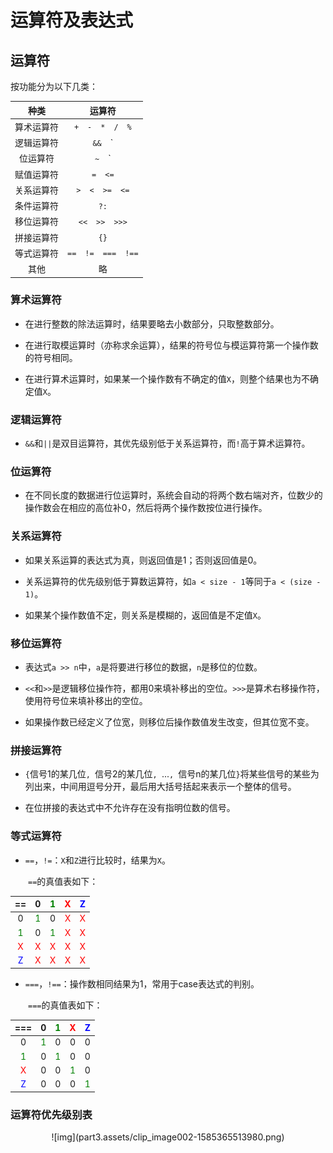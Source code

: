 # 运算符及表达式

## 运算符

按功能分为以下几类：

<center>

| 种类 | 运算符 |
| :-: | :-: |
| 算术运算符 | `+`&emsp;`-`&emsp;`*`&emsp;`/`&emsp;`%` |
| 逻辑运算符 | `&&`&emsp;`||`&emsp;`!` |
| 位运算符 | `~`&emsp;`|`&emsp;`^`&emsp;`&`&emsp;`^~` |
| 赋值运算符 | `=`&emsp;`<=` |
| 关系运算符 | `>`&emsp;`<`&emsp;`>=`&emsp;`<=` |
| 条件运算符 | `?:` |
| 移位运算符 | `<<`&emsp;`>>`&emsp;`>>>` |
| 拼接运算符 | `{}` |
| 等式运算符 | `==`&emsp;`!=`&emsp;`===`&emsp;`!==` |
| 其他 | 略 |

</center>


### 算术运算符

- 在进行整数的除法运算时，结果要略去小数部分，只取整数部分。

- 在进行取模运算时（亦称求余运算），结果的符号位与模运算符第一个操作数的符号相同。

- 在进行算术运算时，如果某一个操作数有不确定的值`X`，则整个结果也为不确定值`X`。


### 逻辑运算符

- `&&`和`||`是双目运算符，其优先级别低于关系运算符，而`!`高于算术运算符。


### 位运算符

- 在不同长度的数据进行位运算时，系统会自动的将两个数右端对齐，位数少的操作数会在相应的高位补0，然后将两个操作数按位进行操作。


### 关系运算符

- 如果关系运算的表达式为真，则返回值是1；否则返回值是0。 

- 关系运算符的优先级别低于算数运算符，如`a < size - 1`等同于`a < (size - 1)`。

- 如果某个操作数值不定，则关系是模糊的，返回值是不定值`X`。


### 移位运算符

- 表达式`a >> n`中，`a`是将要进行移位的数据，`n`是移位的位数。

- `<<`和`>>`是逻辑移位操作符，都用0来填补移出的空位。`>>>`是算术右移操作符，使用符号位来填补移出的空位。

- 如果操作数已经定义了位宽，则移位后操作数值发生改变，但其位宽不变。


### 拼接运算符

- `{`信号1的某几位`, `信号2的某几位`, `...`, `信号n的某几位`}`将某些信号的某些为列出来，中间用逗号分开，最后用大括号括起来表示一个整体的信号。

- 在位拼接的表达式中不允许存在没有指明位数的信号。


### 等式运算符

- `==`，`!=`：`X`和`Z`进行比较时，结果为`X`。

&emsp;&emsp;`==`的真值表如下：

<center>

| ==  | 0   | <font color=green>1</font> | <font color=red>X</font> | <font color=blue>Z</font> |
| :-: | :-: | :-: | :-: | :-: |
| 0   | <font color=green>1</font> | 0   | <font color=red>X</font> | <font color=red>X</font>  |
| <font color=green>1</font> | 0   | <font color=green>1</font> | <font color=red>X</font> | <font color=red>X</font>  |
| <font color=red>X</font> | <font color=red>X</font> | <font color=red>X</font> | <font color=red>X</font> | <font color=red>X</font> |
| <font color=blue>Z</font> | <font color=red>X</font> | <font color=red>X</font> | <font color=red>X</font> | <font color=red>X</font> |

</center>

- `===`，`!==`：操作数相同结果为1，常用于case表达式的判别。

&emsp;&emsp;`===`的真值表如下：

<center>

| === | 0   | <font color=green>1</font> | <font color=red>X</font> | <font color=blue>Z</font> |
| :-: | :-: | :-: | :-: | :-: |
| 0   | <font color=green>1</font> | 0   | 0   | 0   |
| <font color=green>1</font> | 0   | <font color=green>1</font> | 0   | 0   |
| <font color=red>X</font> | 0   | 0   | <font color=green>1</font> | 0   |
| <font color=blue>Z</font> | 0   | 0   | 0   | <font color=green>1</font> |

</center>

### 运算符优先级别表

<center>![img](part3.assets/clip_image002-1585365513980.png)</center>
